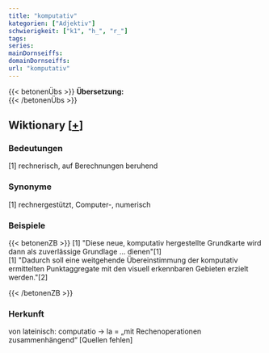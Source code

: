 ```yaml
---
title: "komputativ"
kategorien: ["Adjektiv"]
schwierigkeit: ["k1", "h_", "r_"]
tags:
series:
mainDornseiffs:
domainDornseiffs:
url: "komputativ"
---
```


{{< betonenÜbs >}}
**Übersetzung:**  
{{< /betonenÜbs >}}

## Wiktionary [[+](https://de.wiktionary.org/wiki/komputativ)]

### Bedeutungen
[1] rechnerisch, auf Berechnungen beruhend  

### Synonyme
[1] rechnergestützt, Computer-, numerisch  

### Beispiele
{{< betonenZB >}}
[1] "Diese neue, komputativ hergestellte Grundkarte wird dann als zuverlässige Grundlage … dienen"[1]  
[1] "Dadurch soll eine weitgehende Übereinstimmung der komputativ ermittelten Punktaggregate mit den visuell erkennbaren Gebieten erzielt werden."[2]  

{{< /betonenZB >}}
### Herkunft
von lateinisch: computatio → la = „mit Rechenoperationen zusammenhängend“ [Quellen fehlen]  


